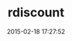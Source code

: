 ---
layout: post
title:  "rdiscount"
repo:   "davidfstr/rdiscount"
date:   2015-02-18 17:27:52
gemurl: http://dafoster.net/projects/rdiscount/
---